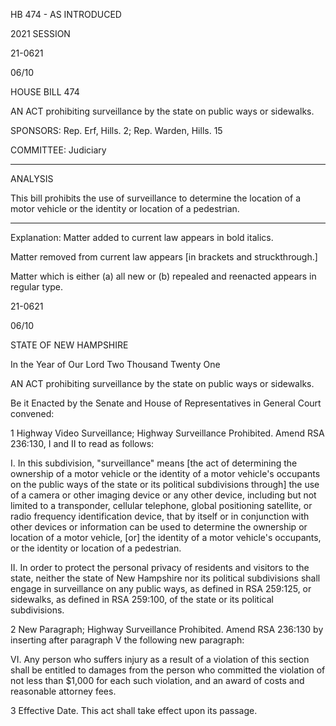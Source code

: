  HB 474 - AS INTRODUCED

 

 

2021 SESSION

 21-0621

 06/10

 

HOUSE BILL 474

 

AN ACT prohibiting surveillance by the state on public ways or sidewalks.

 

SPONSORS: Rep. Erf, Hills. 2; Rep. Warden, Hills. 15

 

COMMITTEE: Judiciary

 

-----------------------------------------------------------------

 

ANALYSIS

 

 This bill prohibits the use of surveillance to determine the location of a motor vehicle or the identity or location of a pedestrian.

 

- - - - - - - - - - - - - - - - - - - - - - - - - - - - - - - - - - - - - - - - - - - - - - - - - - - - - - - - - - - - - - - - - - - - - - - - - - - 

 

Explanation: Matter added to current law appears in bold italics.

 Matter removed from current law appears [in brackets and struckthrough.]

 Matter which is either (a) all new or (b) repealed and reenacted appears in regular type.

 21-0621

 06/10

 

STATE OF NEW HAMPSHIRE

 

In the Year of Our Lord Two Thousand Twenty One

 

AN ACT prohibiting surveillance by the state on public ways or sidewalks.

 

Be it Enacted by the Senate and House of Representatives in General Court convened:

 

 1 Highway Video Surveillance; Highway Surveillance Prohibited. Amend RSA 236:130, I and II to read as follows:

 I. In this subdivision, "surveillance" means [the act of determining the ownership of a motor vehicle or the identity of a motor vehicle's occupants on the public ways of the state or its political subdivisions through] the use of a camera or other imaging device or any other device, including but not limited to a transponder, cellular telephone, global positioning satellite, or radio frequency identification device, that by itself or in conjunction with other devices or information can be used to determine the ownership or location of a motor vehicle, [or] the identity of a motor vehicle's occupants, or the identity or location of a pedestrian. 

 II. In order to protect the personal privacy of residents and visitors to the state, neither the state of New Hampshire nor its political subdivisions shall engage in surveillance on any public ways, as defined in RSA 259:125, or sidewalks, as defined in RSA 259:100, of the state or its political subdivisions. 

 2 New Paragraph; Highway Surveillance Prohibited. Amend RSA 236:130 by inserting after paragraph V the following new paragraph:

 VI. Any person who suffers injury as a result of a violation of this section shall be entitled to damages from the person who committed the violation of not less than $1,000 for each such violation, and an award of costs and reasonable attorney fees.

 3 Effective Date. This act shall take effect upon its passage.

